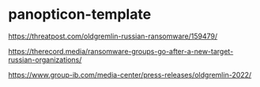 # panopticon-template

https://threatpost.com/oldgremlin-russian-ransomware/159479/

https://therecord.media/ransomware-groups-go-after-a-new-target-russian-organizations/

https://www.group-ib.com/media-center/press-releases/oldgremlin-2022/
